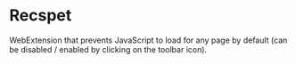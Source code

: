 # Recspet
WebExtension that prevents JavaScript to load for any page by default (can be disabled / enabled by clicking on the toolbar icon).
